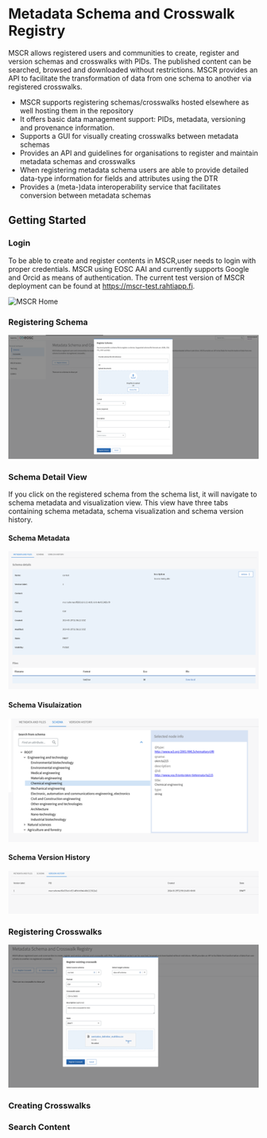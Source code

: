 # Metadata Schema and Crosswalk Registry
MSCR allows registered users and communities to create, register and version schemas and crosswalks with PIDs. The published content can be searched, browsed and downloaded without restrictions. MSCR provides an API to facilitate the transformation of data from one schema to another via registered crosswalks. 

- MSCR supports registering schemas/crosswalks hosted elsewhere as well hosting them in the repository
- It offers basic data management support: PIDs, metadata, versioning and provenance information.
- Supports a GUI for visually creating crosswalks between metadata schemas
- Provides an API and guidelines for organisations to register and maintain metadata schemas and crosswalks
- When registering metadata schema users are able to provide detailed data-type information for fields and attributes using the DTR
- Provides a (meta-)data interoperability service that facilitates conversion between metadata schemas

## Getting Started

### Login
To be able to create and register contents in MSCR,user needs to login with proper credentials. MSCR using EOSC AAI and currently supports Google and Orcid as means of authentication. The current test version of MSCR deployment can be found at https://mscr-test.rahtiapp.fi.

![MSCR Home ](../mscr/mscr-images/schema-list.png)


### Registering Schema
![Register Schema](register-schema.png)

### Schema Detail View
If you click on the registered schema from the schema list, it will navigate to schema metadata and visualization view. This view have three tabs containing schema metadata, schema visualization and schema version history.
#### Schema Metadata 
![Schema MetaData](schema-metadata.png)
#### Schema Visulaization
![Schema Visualization](schema-visualization.png)
#### Schema Version History
![Schema Version History](version-history.png)
### Registering Crosswalks
![Register A Crosswalk](<Register Crosswalk.png>)

### Creating Crosswalks

### Search Content

